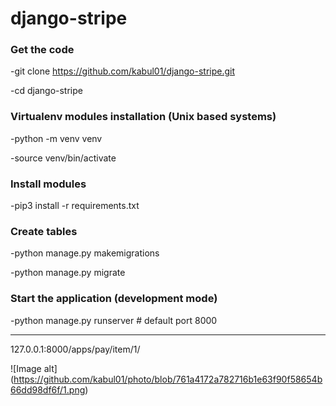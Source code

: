 # django-stripe

### Get the code
-git clone https://github.com/kabul01/django-stripe.git

-cd django-stripe


### Virtualenv modules installation (Unix based systems)
-python -m venv venv

-source venv/bin/activate


### Install modules
-pip3 install -r requirements.txt


### Create tables
-python manage.py makemigrations

-python manage.py migrate


### Start the application (development mode)
-python manage.py runserver # default port 8000



____________________________________________________________________________
127.0.0.1:8000/apps/pay/item/1/




![Image alt]
(https://github.com/kabul01/photo/blob/761a4172a782716b1e63f90f58654b66dd98df6f/1.png)




